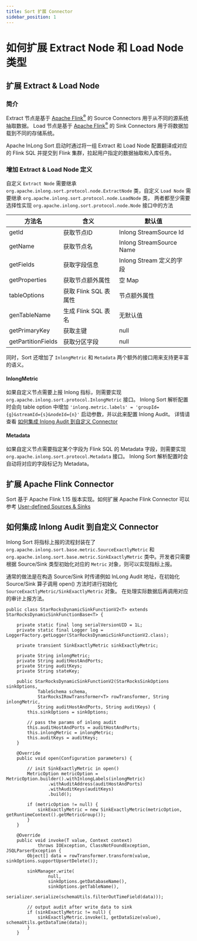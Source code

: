 ```yaml
---
title: Sort 扩展 Connector
sidebar_position: 1
---
```


# 如何扩展 Extract Node 和 Load Node 类型

## 扩展 Extract & Load Node

### 简介

Extract 节点是基于 <a href="https://flink.apache.org/">Apache Flink<sup>®</sup></a> 的
Source Connectors 用于从不同的源系统抽取数据。
Load 节点是基于 <a href="https://flink.apache.org/">Apache Flink<sup>®</sup></a> 的 Sink
Connectors 用于将数据加载到不同的存储系统。

Apache InLong Sort 启动时通过将一组 Extract 和 Load Node 配置翻译成对应的 Flink SQL 并提交到 Flink
集群，拉起用户指定的数据抽取和入库任务。

### 增加 Extract & Load Node 定义

自定义 `Extract Node` 需要继承 `org.apache.inlong.sort.protocol.node.ExtractNode`
类，自定义 `Load Node` 需要继承 `org.apache.inlong.sort.protocol.node.LoadNode` 类，
两者都至少需要选择性实现 `org.apache.inlong.sort.protocol.node.Node` 接口中的方法

| 方法名                | 含义               | 默认值                      |
|--------------------|------------------|--------------------------|
| getId              | 获取节点ID           | Inlong StreamSource Id   |
| getName            | 获取节点名            | Inlong StreamSource Name |
| getFields          | 获取字段信息           | Inlong Stream 定义的字段      |
| getProperties      | 获取节点额外属性         | 空 Map                    |
| tableOptions       | 获取 Flink SQL 表属性 | 节点额外属性                   |
| genTableName       | 生成 Flink SQL 表名  | 无默认值                     |
| getPrimaryKey      | 获取主键             | null                     |
| getPartitionFields | 获取分区字段           | null                     | 

同时，Sort 还增加了 `InlongMetric` 和 `Metadata` 两个额外的接口用来支持更丰富的语义。

#### InlongMetric
如果自定义节点需要上报 Inlong 指标，则需要实现 `org.apache.inlong.sort.protocol.InlongMetric` 接口。
Inlong Sort 解析配置时会向 table option 中增加 
`'inlong.metric.labels' = 'groupId={g}&streamId={s}&nodeId={n}'` 启动参数，并以此来配置 Inlong Audit。
详情请查看
[如何集成 Inlong Audit 到自定义 Connector](#jump1)

#### Metadata
如果自定义节点需要指定某个字段为 Flink SQL 的 Metadata 字段，则需要实现 `org.apache.inlong.sort.protocol.Metadata` 接口。
Inlong Sort 解析配置时会自动将对应的字段标记为 Metadata。

## 扩展 Apache Flink Connector

Sort 基于 Apache Flink 1.15 版本实现。如何扩展 Apache Flink Connector
可以参考 <a href="https://nightlies.apache.org/flink/flink-docs-release-1.15/zh/docs/dev/table/sourcessinks/">
User-defined Sources & Sinks</a>

## <span id="jump1">如何集成 Inlong Audit 到自定义 Connector</span>
Inlong Sort 将指标上报的流程封装在了 `org.apache.inlong.sort.base.metric.SourceExactlyMetric` 
和 `org.apache.inlong.sort.base.metric.SinkExactlyMetric` 类中。开发者只需要根据 Source/Sink 类型初始化对应的 `Metric` 对象，则可以实现指标上报。

通常的做法是在构造 Source/Sink 时传递例如 InLong Audit 地址，在初始化 Source/Sink 算子调用 open() 方法时进行初始化 `SourceExactlyMetric/SinkExactlyMetric` 对象。
在处理实际数据后再调用对应的审计上报方法。

```
public class StarRocksDynamicSinkFunctionV2<T> extends StarRocksDynamicSinkFunctionBase<T> {

    private static final long serialVersionUID = 1L;
    private static final Logger log = LoggerFactory.getLogger(StarRocksDynamicSinkFunctionV2.class);

    private transient SinkExactlyMetric sinkExactlyMetric;

    private String inlongMetric;
    private String auditHostAndPorts;
    private String auditKeys;
    private String stateKey;

    public StarRocksDynamicSinkFunctionV2(StarRocksSinkOptions sinkOptions,
            TableSchema schema,
            StarRocksIRowTransformer<T> rowTransformer, String inlongMetric,
            String auditHostAndPorts, String auditKeys) {
        this.sinkOptions = sinkOptions;
        
        // pass the params of inlong audit
        this.auditHostAndPorts = auditHostAndPorts;
        this.inlongMetric = inlongMetric;
        this.auditKeys = auditKeys;
    }

    @Override
    public void open(Configuration parameters) {

        // init SinkExactlyMetric in open()
        MetricOption metricOption = MetricOption.builder().withInlongLabels(inlongMetric)
                .withAuditAddress(auditHostAndPorts)
                .withAuditKeys(auditKeys)
                .build();

        if (metricOption != null) {
            sinkExactlyMetric = new SinkExactlyMetric(metricOption, getRuntimeContext().getMetricGroup());
        }
    }
    
    @Override
    public void invoke(T value, Context context)
            throws IOException, ClassNotFoundException, JSQLParserException {
        Object[] data = rowTransformer.transform(value, sinkOptions.supportUpsertDelete());

        sinkManager.write(
                null,
                sinkOptions.getDatabaseName(),
                sinkOptions.getTableName(),
                serializer.serialize(schemaUtils.filterOutTimeField(data)));

        // output audit after write data to sink
        if (sinkExactlyMetric != null) {
            sinkExactlyMetric.invoke(1, getDataSize(value), schemaUtils.getDataTime(data));
        }
    }
```

